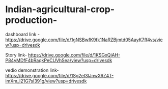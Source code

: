 # Indian-agricultural-crop-production-



dashboard link -  https://drive.google.com/file/d/1gNSBwfK9fk1NaRZBjmtd05AayK7ff4vs/view?usp=drivesdk


Story link-  https://drive.google.com/file/d/1KSGxQiAH-P84yMDfF4bRaqkPeCUVhSea/view?usp=drivesdk

vedio demonstration link-  https://drive.google.com/file/d/1Sg2eI3lJnwX6Z4T-imXm_l21G7sI391g/view?usp=drivesdk

